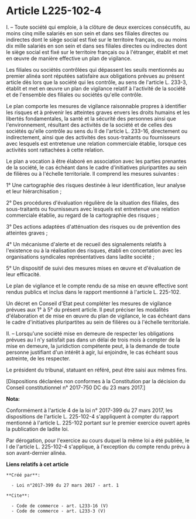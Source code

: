 # Article L225-102-4

I. – Toute société qui emploie, à la clôture de deux exercices consécutifs, au moins cinq mille salariés en son sein et dans
ses filiales directes ou indirectes dont le siège social est fixé sur le territoire français, ou au moins dix mille salariés
en son sein et dans ses filiales directes ou indirectes dont le siège social est fixé sur le territoire français ou à
l'étranger, établit et met en œuvre de manière effective un plan de vigilance.

Les filiales ou sociétés contrôlées qui dépassent les seuils mentionnés au premier alinéa sont réputées satisfaire aux
obligations prévues au présent article dès lors que la société qui les contrôle, au sens de l'article L. 233-3, établit et
met en œuvre un plan de vigilance relatif à l'activité de la société et de l'ensemble des filiales ou sociétés qu'elle
contrôle.

Le plan comporte les mesures de vigilance raisonnable propres à identifier les risques et à prévenir les atteintes graves
envers les droits humains et les libertés fondamentales, la santé et la sécurité des personnes ainsi que l'environnement,
résultant des activités de la société et de celles des sociétés qu'elle contrôle au sens du II de l'article L. 233-16,
directement ou indirectement, ainsi que des activités des sous-traitants ou fournisseurs avec lesquels est entretenue une
relation commerciale établie, lorsque ces activités sont rattachées à cette relation.

Le plan a vocation à être élaboré en association avec les parties prenantes de la société, le cas échéant dans le cadre
d'initiatives pluripartites au sein de filières ou à l'échelle territoriale. Il comprend les mesures suivantes :

1° Une cartographie des risques destinée à leur identification, leur analyse et leur hiérarchisation ;

2° Des procédures d'évaluation régulière de la situation des filiales, des sous-traitants ou fournisseurs avec lesquels est
entretenue une relation commerciale établie, au regard de la cartographie des risques ;

3° Des actions adaptées d'atténuation des risques ou de prévention des atteintes graves ;

4° Un mécanisme d'alerte et de recueil des signalements relatifs à l'existence ou à la réalisation des risques, établi en
concertation avec les organisations syndicales représentatives dans ladite société ;

5° Un dispositif de suivi des mesures mises en œuvre et d'évaluation de leur efficacité.

Le plan de vigilance et le compte rendu de sa mise en œuvre effective sont rendus publics et inclus dans le rapport mentionné
à l'article L. 225-102.

Un décret en Conseil d'Etat peut compléter les mesures de vigilance prévues aux 1° à 5° du présent article. Il peut préciser
les modalités d'élaboration et de mise en œuvre du plan de vigilance, le cas échéant dans le cadre d'initiatives
pluripartites au sein de filières ou à l'échelle territoriale.

II. – Lorsqu'une société mise en demeure de respecter les obligations prévues au I n'y satisfait pas dans un délai de trois
mois à compter de la mise en demeure, la juridiction compétente peut, à la demande de toute personne justifiant d'un intérêt
à agir, lui enjoindre, le cas échéant sous astreinte, de les respecter.

Le président du tribunal, statuant en référé, peut être saisi aux mêmes fins.

[Dispositions déclarées non conformes à la Constitution par la décision du Conseil constitutionnel n° 2017-750 DC du 23 mars
2017.]

**Nota:**

Conformément à l'article 4 de la loi n° 2017-399 du 27 mars 2017, les dispositions de l'article L. 225-102-4 s'appliquent à
compter du rapport mentionné à l'article L. 225-102 portant sur le premier exercice ouvert après la publication de ladite
loi.

Par dérogation, pour l'exercice au cours duquel la même loi a été publiée, le I de l'article L. 225-102-4 s'applique, à
l'exception du compte rendu prévu à son avant-dernier alinéa.

**Liens relatifs à cet article**

	**Créé par**:

	  - Loi n°2017-399 du 27 mars 2017 - art. 1

	**Cite**:

	  - Code de commerce - art. L233-16 (V)
	  - Code de commerce - art. L233-3 (V)
